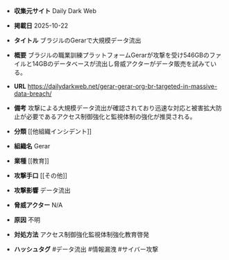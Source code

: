 - **収集元サイト**
Daily Dark Web

- **掲載日**
2025-10-22

- **タイトル**
ブラジルのGerarで大規模データ流出

- **概要**
ブラジルの職業訓練プラットフォームGerarが攻撃を受け546GBのファイルと14GBのデータベースが流出し脅威アクターがデータ販売を試みている。

- **URL**
https://dailydarkweb.net/gerar-gerar-org-br-targeted-in-massive-data-breach/

- **備考**
攻撃による大規模データ流出が確認されており迅速な対応と被害拡大防止が必要であるアクセス制御強化と監視体制の強化が推奨される。

- **分類**
[[他組織インシデント]]

- **組織名**
Gerar

- **業種**
[[教育]]

- **攻撃手口**
[[その他]]

- **攻撃影響**
データ流出

- **脅威アクター**
N/A

- **原因**
不明

- **対処方法**
アクセス制御強化監視体制強化教育啓発

- **ハッシュタグ**
#データ流出 #情報漏洩 #サイバー攻撃
